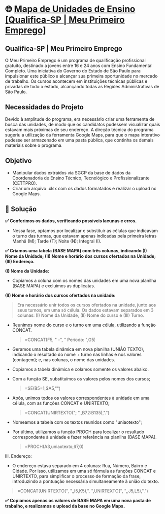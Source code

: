 # :globe_with_meridians: [Mapa de Unidades de Ensino [Qualifica-SP | Meu Primeiro Emprego]](https://www.google.com/maps/d/viewer?mid=12RUAzUv6WmHTARlDRou9O-hRUbQZXlw&ll=-22.48585463669992%2C-48.19047089999999&z=7)

## Qualifica-SP | Meu Primeiro Emprego
O Meu Primeiro Emprego é um programa de qualificação profissional gratuito, destinado a jovens entre 16 e 24 anos com Ensino Fundamental Completo. Uma iniciativa do Governo do Estado de São Paulo para impulsionar este público a alcançar sua primeira oportunidade no mercado de trabalho. Os cursos acontecem em instituições técnicas públicas e privadas de todo o estado, alcançando todas as Regiões Administrativas de São Paulo.

## Necessidades do Projeto
Devido à amplitude do programa, era necessário criar uma ferramenta de busca das unidades, de modo que os candidatos pudessem visualizar quais estavam mais próximas de seu endereço. A direção técnica do programa sugeriu a utilização da ferramenta Google Maps, para que o mapa interativo pudesse ser armazenado em uma pasta pública, que continha os demais materiais sobre o programa.

## Objetivo
* Manipular dados extraídos via SGCP da base de dados da Coordenadoria de Ensino Técnico, Tecnológico e Profissionalizante (CETTPRO).
* Criar um arquivo .xlsx com os dados formatados e realizar o upload no Google Maps.

## 📝 Solução
**:white_check_mark: Conferimos os dados, verificando possíveis lacunas e erros.**
* Nessa fase, optamos por localizar e substituir as células que indicavam o turno das turmas, que estavam apenas indicadas pela primeira letras Manhã (M); Tarde (T); Noite (N); Integral (I).

**:white_check_mark: Criamos uma tabela (BASE MAPA) com três colunas, indicando (I) Nome da Unidade; (II) Nome e horário dos cursos ofertados na Unidade; (III) Endereço.**

**(I) Nome da Unidade:**
* Copiamos a coluna com os nomes das unidades em uma nova planilha (BASE MAPA) e excluímos as duplicatas.

**(II) Nome e horário dos cursos ofertados na unidade:**
> Era necessário unir todos os cursos ofertados na unidade, junto aos seus turnos, em uma só célula. Os dados estavam separados em 3 colunas: (I) Nome da Unidade, (II) Nome do curso e (III) Turno.
* Reunimos nome do curso e o turno em uma célula, utilizando a função CONCAT.
  > =CONCAT(F5, " -", " Período: ",G5)
* Geramos uma tabela dinâmica em nova planilha (UNIÃO TEXTO), indicando o resultado do nome + turno nas linhas e nos valores (contagem); e, nas colunas, o nome das unidades.

* Copiamos a tabela dinâmica e colamos somente os valores abaixo.

* Com a função SE, substituímos os valores pelos nomes dos cursos;
  > =SE(B5=1,$A5,"")
* Após, unimos todos os valores correspondentes à unidade em uma célula, com as funções CONCAT e UNIRTEXTO;
  > =CONCAT(UNIRTEXTO("; ",,B72:B135),".")
* Nomeamos a tabela com os textos reunidos como "uniaotexto";

* Por último, utilizamos a função PROCH para localizar o resultado correspondente à unidade e fazer referência na planilha (BASE MAPA).
  > =PROCH(A3,uniaotexto,67,0)
  
III. Endereço:
* O endereço estava separado em 4 colunas: Rua, Número, Bairro e Cidade. Por isso, utilizamos em uma só fórmula as funções CONCAT e UNIRTEXTO, para simplificar o processo de formação da frase, introduzindo a pontuação necessária simultaneamente à união do texto. 
 > =CONCAT(UNIRTEXTO(", ",,I5,K5),". ",UNIRTEXTO(", ",,J5,L5),".")

**:white_check_mark: Copiamos apenas os valores de BASE MAPA em uma nova pasta de trabalho, e realizamos o upload da base no Google Maps.**
